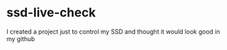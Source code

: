 # ssd-live-check
  I created a project just to control my SSD and thought it would look good in my github
